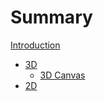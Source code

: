 # Summary
[Introduction](./intro.md)

- [3D](./3d/3d.md)
    - [3D Canvas](./3d/canvas.md)
- [2D](./2d.md)
